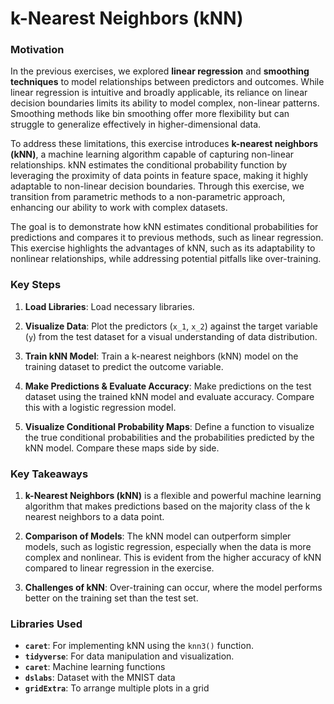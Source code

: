 # k-Nearest Neighbors (kNN)

### Motivation

In the previous exercises, we explored **linear regression** and **smoothing techniques** to model relationships between predictors and outcomes. While linear regression is intuitive and broadly applicable, its reliance on linear decision boundaries limits its ability to model complex, non-linear patterns. Smoothing methods like bin smoothing offer more flexibility but can struggle to generalize effectively in higher-dimensional data.  

To address these limitations, this exercise introduces **k-nearest neighbors (kNN)**, a machine learning algorithm capable of capturing non-linear relationships. kNN estimates the conditional probability function by leveraging the proximity of data points in feature space, making it highly adaptable to non-linear decision boundaries. Through this exercise, we transition from parametric methods to a non-parametric approach, enhancing our ability to work with complex datasets.

 The goal is to demonstrate how kNN estimates conditional probabilities for predictions and compares it to previous methods, such as linear regression. This exercise highlights the advantages of kNN, such as its adaptability to nonlinear relationships, while addressing potential pitfalls like over-training.

### Key Steps

1. **Load Libraries**: Load necessary libraries.

2. **Visualize Data**: Plot the predictors (`x_1`, `x_2`) against the target variable (`y`) from the test dataset for a visual understanding of data distribution.

3. **Train kNN Model**: Train a k-nearest neighbors (kNN) model on the training dataset to predict the outcome variable.

4. **Make Predictions & Evaluate Accuracy**: Make predictions on the test dataset using the trained kNN model and evaluate accuracy. Compare this with a logistic regression model.

5. **Visualize Conditional Probability Maps**: Define a function to visualize the true conditional probabilities and the probabilities predicted by the kNN model. Compare these maps side by side.

### Key Takeaways

1. **k-Nearest Neighbors (kNN)** is a flexible and powerful machine learning algorithm that makes predictions based on the majority class of the k nearest neighbors to a data point. 

2. **Comparison of Models**: The kNN model can outperform simpler models, such as logistic regression, especially when the data is more complex and nonlinear. This is evident from the higher accuracy of kNN compared to linear regression in the exercise.

3. **Challenges of kNN**: Over-training can occur, where the model performs better on the training set than the test set.
   
### Libraries Used
- **`caret`**: For implementing kNN using the `knn3()` function.
- **`tidyverse`**: For data manipulation and visualization.
- **`caret`**: Machine learning functions
- **`dslabs`**: Dataset with the MNIST data
- **`gridExtra`**: To arrange multiple plots in a grid
